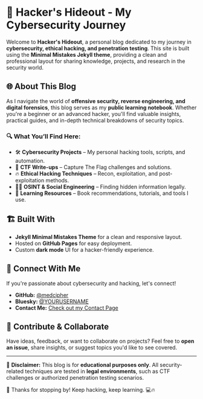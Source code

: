 # 🚀 Hacker's Hideout - My Cybersecurity Journey

Welcome to **Hacker's Hideout**, a personal blog dedicated to my journey in **cybersecurity, ethical hacking, and penetration testing**. This site is built using the **Minimal Mistakes Jekyll theme**, providing a clean and professional layout for sharing knowledge, projects, and research in the security world.

## 🌐 About This Blog
As I navigate the world of **offensive security, reverse engineering, and digital forensics**, this blog serves as my **public learning notebook**. Whether you're a beginner or an advanced hacker, you'll find valuable insights, practical guides, and in-depth technical breakdowns of security topics.

### 🔍 What You’ll Find Here:
- 🛠 **Cybersecurity Projects** – My personal hacking tools, scripts, and automation.
- 📖 **CTF Write-ups** – Capture The Flag challenges and solutions.
- 🔥 **Ethical Hacking Techniques** – Recon, exploitation, and post-exploitation methods.
- 🏴‍☠️ **OSINT & Social Engineering** – Finding hidden information legally.
- 🧠 **Learning Resources** – Book recommendations, tutorials, and tools I use.

## 🏗️ Built With
- **Jekyll Minimal Mistakes Theme** for a clean and responsive layout.
- Hosted on **GitHub Pages** for easy deployment.
- Custom **dark mode** UI for a hacker-friendly experience.

## 🤝 Connect With Me
If you're passionate about cybersecurity and hacking, let's connect!
- **GitHub:** [@medcipher](https://github.com/medcipher)
- **Bluesky:** [@YOURUSERNAME](https://bsky.app/profile/YOURUSERNAME)
- **Contact Me:** [Check out my Contact Page](https://yourusername.github.io/hacker-journey/contact/)

## 📢 Contribute & Collaborate
Have ideas, feedback, or want to collaborate on projects? Feel free to **open an issue**, share insights, or suggest topics you'd like to see covered.

---
🔐 **Disclaimer:** This blog is for **educational purposes only**. All security-related techniques are tested in **legal environments**, such as CTF challenges or authorized penetration testing scenarios.

🚀 Thanks for stopping by! Keep hacking, keep learning. 💻🔥
